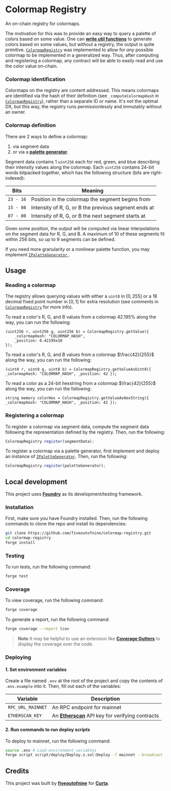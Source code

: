 # Colormap Registry

An on-chain registry for colormaps.

The motivation for this was to provide an easy way to query a palette of colors based on some value. One can [**write util functions**](https://twitter.com/fiveoutofnine/status/1584932730579865600) to generate colors based on some values, but without a registry, the output is quite primitive. [`ColormapRegistry`](https://github.com/fiveoutofnine/colormap-registry/blob/main/src/ColormapRegistry.sol) was implemented to allow for _any_ possible colormap to be implemented in a generalized way. Thus, after computing and registering a colormap, any contract will be able to easily read and use the color value on-chain.

### Colormap identification

Colormaps on the registry are content addressed. This means colormaps are identified via the hash of their definition (see `_computeColormapHash` in [`ColormapRegistry`](<(https://github.com/fiveoutofnine/colormap-registry/blob/main/src/ColormapRegistry.sol)>)), rather than a separate ID or name. It's not the optimal DX, but this way, the registry runs permissionlessly and immutably without an owner.

### Colormap definition

There are 2 ways to define a colormap:

1. via segment data
2. or via a [**palette generator**](https://github.com/fiveoutofnine/colormap-registry/blob/main/src/interfaces/IPaletteGenerator.sol).

Segment data contains 1 `uint256` each for red, green, and blue describing their intensity values along the colormap. Each `uint256` contains 24-bit words bitpacked together, which has the following structure (bits are right-indexed):

| Bits      | Meaning                                              |
| --------- | ---------------------------------------------------- |
| `23 - 16` | Position in the colormap the segment begins from     |
| `15 - 08` | Intensity of R, G, or B the previous segment ends at |
| `07 - 00` | Intensity of R, G, or B the next segment starts at   |

Given some position, the output will be computed via linear interpolations on the segment data for R, G, and B. A maximum of 10 of these segments fit within 256 bits, so up to 9 segments can be defined.

If you need more granularity or a nonlinear palette function, you may implement [`IPaletteGenerator`](https://github.com/fiveoutofnine/colormap-registry/blob/main/src/interfaces/IPaletteGenerator.sol),.

## Usage

### Reading a colormap

The registry allows querying values with either a `uint8` in $[0, 255]$ or a 18 decimal fixed point number in $[0, 1]$ for extra resolution (see comments in [`ColormapRegistry`](https://github.com/fiveoutofnine/colormap-registry/blob/main/src/ColormapRegistry.sol) for more info).

To read a color's R, G, and B values from a colormap 42.195% along the way, you can run the following:

```sol
(uint256 r, uint256 g, uint256 b) = ColormapRegistry.getValue({
    _colormapHash: "COLORMAP_HASH",
    _position: 0.42195e18
});
```

To read a color's R, G, and B values from a colormap $\frac{42}{255}$ along the way, you can run the following:

```sol
(uint8 r, uint8 g, uint8 b) = ColormapRegistry.getValueAsUint8({ _colormapHash: "COLORMAP_HASH", _position: 42 });
```

To read a color as a 24-bit hexstring from a colormap $\frac{42}{255}$ along the way, you can run the following:

```sol
string memory colorHex = ColormapRegistry.getValueAsHexString({ _colormapHash: "COLORMAP_HASH", _position: 42 });
```

### Registering a colormap

To register a colormap via segment data, compute the segment data following the representation defined by the registry. Then, run the following:

```ts
ColormapRegistry.register(segmentData);
```

To register a colormap via a palette generator, first implement and deploy an instance of [`IPaletteGenerator`](https://github.com/fiveoutofnine/colormap-registry/blob/main/src/interfaces/IPaletteGenerator.sol). Then, run the following:

```ts
ColormapRegistry.register(paletteGenerator);
```

## Local development

This project uses [**Foundry**](https://github.com/foundry-rs/foundry) as its development/testing framework.

### Installation

First, make sure you have Foundry installed. Then, run the following commands to clone the repo and install its dependencies:

```sh
git clone https://github.com/fiveoutofnine/colormap-registry.git
cd colormap-registry
forge install
```

### Testing

To run tests, run the following command:

```sh
forge test
```

### Coverage

To view coverage, run the following command:

```sh
forge coverage
```

To generate a report, run the following command:

```sh
forge coverage --report lcov
```

> **Note**
> It may be helpful to use an extension like [**Coverage Gutters**](https://marketplace.visualstudio.com/items?itemName=ryanluker.vscode-coverage-gutters) to display the coverage over the code.

### Deploying

#### 1. Set environment variables

Create a file named `.env` at the root of the project and copy the contents of `.env.example` into it. Then, fill out each of the variables:

| Variable          | Description                                                              |
| ----------------- | ------------------------------------------------------------------------ |
| `RPC_URL_MAINNET` | An RPC endpoint for mainnet                                              |
| `ETHERSCAN_KEY`   | An [**Etherscan**](https://etherscan.io) API key for verifying contracts |

#### 2. Run commands to run deploy scripts

To deploy to mainnet, run the following command:

```sh
source .env # Load environment variables
forge script script/deploy/Deploy.s.sol:Deploy -f mainnet --broadcast --verify
```

## Credits

This project was built by [**fiveoutofnine**](https://twitter.com/fiveoutofnine) for [**Curta**](https://curta.wtf).
